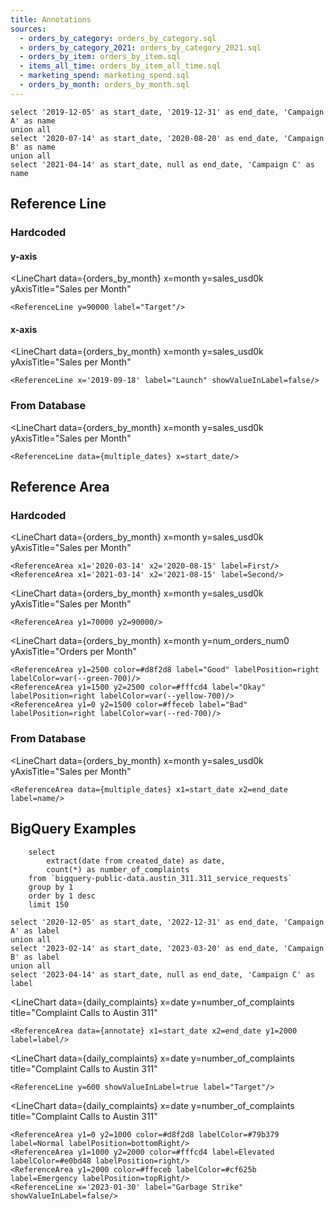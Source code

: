 ```yaml
---
title: Annotations
sources:
  - orders_by_category: orders_by_category.sql
  - orders_by_category_2021: orders_by_category_2021.sql
  - orders_by_item: orders_by_item.sql
  - items_all_time: orders_by_item_all_time.sql
  - marketing_spend: marketing_spend.sql
  - orders_by_month: orders_by_month.sql
---
```


```multiple_dates
select '2019-12-05' as start_date, '2019-12-31' as end_date, 'Campaign A' as name
union all
select '2020-07-14' as start_date, '2020-08-20' as end_date, 'Campaign B' as name
union all
select '2021-04-14' as start_date, null as end_date, 'Campaign C' as name
```

## Reference Line

### Hardcoded

#### y-axis
<LineChart 
    data={orders_by_month} 
    x=month
    y=sales_usd0k 
    yAxisTitle="Sales per Month"
>
    <ReferenceLine y=90000 label="Target"/>
</LineChart>

#### x-axis
<LineChart 
    data={orders_by_month} 
    x=month
    y=sales_usd0k 
    yAxisTitle="Sales per Month"
>
    <ReferenceLine x='2019-09-18' label="Launch" showValueInLabel=false/>
</LineChart>

### From Database
<LineChart 
    data={orders_by_month} 
    x=month
    y=sales_usd0k 
    yAxisTitle="Sales per Month"
>
    <ReferenceLine data={multiple_dates} x=start_date/>
</LineChart>

## Reference Area

### Hardcoded
<LineChart 
    data={orders_by_month} 
    x=month
    y=sales_usd0k 
    yAxisTitle="Sales per Month"
>
    <ReferenceArea x1='2020-03-14' x2='2020-08-15' label=First/>
    <ReferenceArea x1='2021-03-14' x2='2021-08-15' label=Second/>
</LineChart>

<LineChart 
    data={orders_by_month} 
    x=month
    y=sales_usd0k 
    yAxisTitle="Sales per Month"
>
    <ReferenceArea y1=70000 y2=90000/>
</LineChart>

<LineChart 
    data={orders_by_month} 
    x=month
    y=num_orders_num0 
    yAxisTitle="Orders per Month"
>
    <ReferenceArea y1=2500 color=#d8f2d8 label="Good" labelPosition=right labelColor=var(--green-700)/>
    <ReferenceArea y1=1500 y2=2500 color=#fffcd4 label="Okay" labelPosition=right labelColor=var(--yellow-700)/>
    <ReferenceArea y1=0 y2=1500 color=#ffeceb label="Bad" labelPosition=right labelColor=var(--red-700)/>

</LineChart>


### From Database
<LineChart 
    data={orders_by_month} 
    x=month
    y=sales_usd0k 
    yAxisTitle="Sales per Month"
>
    <ReferenceArea data={multiple_dates} x1=start_date x2=end_date label=name/>
</LineChart>

## BigQuery Examples

```daily_complaints
    select
        extract(date from created_date) as date,
        count(*) as number_of_complaints
    from `bigquery-public-data.austin_311.311_service_requests`
    group by 1
    order by 1 desc
    limit 150
```

```annotate
select '2020-12-05' as start_date, '2022-12-31' as end_date, 'Campaign A' as label
union all
select '2023-02-14' as start_date, '2023-03-20' as end_date, 'Campaign B' as label
union all
select '2023-04-14' as start_date, null as end_date, 'Campaign C' as label
```

<LineChart
data={daily_complaints}
x=date
y=number_of_complaints
title="Complaint Calls to Austin 311"
>

    <ReferenceArea data={annotate} x1=start_date x2=end_date y1=2000 label=label/>

</LineChart>

<LineChart
data={daily_complaints}
x=date
y=number_of_complaints
title="Complaint Calls to Austin 311"
>

    <ReferenceLine y=600 showValueInLabel=true label="Target"/>

</LineChart>

<LineChart
data={daily_complaints}
x=date
y=number_of_complaints
title="Complaint Calls to Austin 311"
>

    <ReferenceArea y1=0 y2=1000 color=#d8f2d8 labelColor=#79b379 label=Normal labelPosition=bottomRight/>
    <ReferenceArea y1=1000 y2=2000 color=#fffcd4 label=Elevated labelColor=#e0bd48 labelPosition=right/>
    <ReferenceArea y1=2000 color=#ffeceb labelColor=#cf625b label=Emergency labelPosition=topRight/>
    <ReferenceLine x='2023-01-30' label="Garbage Strike" showValueInLabel=false/>

</LineChart>
